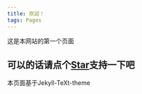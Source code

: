 ```yaml
---
title: 欢迎！
tags: Pages
---
```

这是本网站的第一个页面

<!--more-->
可以的话请点个[Star](https://github.com/JustJoy122/JustJoy122.github.io)支持一下吧
---
本页面基于Jekyll-TeXt-theme
